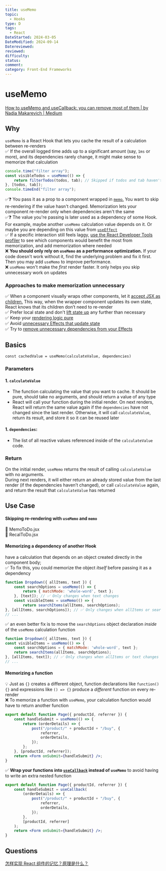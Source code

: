 ```yaml
---
title: useMemo
topic:
  - Hooks
type: D
tags:
  - React
DateStarted: 2024-03-05
DateModified: 2024-09-14
Datereviewed: 
reviewed: 
difficulty: 
status: 
comment: 
category: Front-End Frameworks
---
```


# useMemo

[How to useMemo and useCallback: you can remove most of them | by Nadia Makarevich | Medium](https://adevnadia.medium.com/how-to-usememo-and-usecallback-you-can-remove-most-of-them-b8ef01b2020d)

## Why

`useMemo` is a React Hook that lets you cache the result of a calculation between re-renders  
✅ If the overall logged time adds up to a significant amount (say, `1ms` or more), and its dependencies rarely change, it might make sense to memorize that calculation

```js
console.time("filter array");
const visibleTodos = useMemo(() => {
	return filterTodos(todos, tab); // Skipped if todos and tab haven't changed
}, [todos, tab]);
console.timeEnd("filter array");
```

✅❓ You pass it as a prop to a component wrapped in [`memo`.](https://react.dev/reference/react/memo) You want to skip re-rendering if the value hasn't changed. Memorization lets your component re-render only when dependencies aren't the same  
✅❓ The value you're passing is later used as a dependency of some Hook. For example, maybe another `useMemo` calculation value depends on it. Or maybe you are depending on this value from [`useEffect`](https://react.dev/reference/react/useEffect)  
✅ If a specific interaction still feels laggy, [use the React Developer Tools profiler](https://legacy.reactjs.org/blog/2018/09/10/introducing-the-react-profiler.html) to see which components would benefit the most from memorization, and add memorization where needed  
❌ **You should only rely on `useMemo` as a performance optimization.** If your code doesn't work without it, find the underlying problem and fix it first. Then you may add `useMemo` to improve performance.  
❌ `useMemo` won't make the _first_ render faster. It only helps you skip unnecessary work on updates

### Approaches to make memorization unnecessary

✅ When a component visually wraps other components, let it [accept JSX as children.](https://react.dev/learn/passing-props-to-a-component#passing-jsx-as-children) This way, when the wrapper component updates its own state, React knows that its children don’t need to re-render  
✅ Prefer local state and don't [lift state up](https://react.dev/learn/sharing-state-between-components) any further than necessary  
✅ Keep your [rendering logic pure](https://react.dev/learn/keeping-components-pure)  
✅ Avoid [unnecessary Effects that update state](https://react.dev/learn/you-might-not-need-an-effect)  
✅ Try to [remove unnecessary dependencies from your Effects](https://react.dev/learn/removing-effect-dependencies)

## Basics

`const cachedValue = useMemo(calculateValue, dependencies)`

### Parameters

#### 1. `calculateValue`

- The function calculating the value that you want to cache. It should be pure, should take no arguments, and should return a value of any type
- React will call your function during the initial render. On next renders, React will return the same value again if the `dependencies` have not changed since the last render. Otherwise, it will call `calculateValue`, return its result, and store it so it can be reused later

#### 1. `dependencies`:

- The list of all reactive values referenced inside of the `calculateValue` code.

### Return

On the initial render, `useMemo` returns the result of calling `calculateValue` with no arguments.  
During next renders, it will either return an already stored value from the last render (if the dependencies haven’t changed), or call `calculateValue` again, and return the result that `calculateValue` has returned

## Use Case

#### Skipping re-rendering with `useMemo` and `memo`

📌 MemoToDo.jsx  
📌 RecalToDo.jsx

#### Memorizing a dependency of another Hook

have a calculation that depends on an object created directly in the component body;  
✅ To fix this, you could memorize the object _itself_ before passing it as a dependency

```jsx
function Dropdown({ allItems, text }) {
	const searchOptions = useMemo(() => {
		return { matchMode: 'whole-word', text };
	}, [text]); // ✅ Only changes when text changes
	const visibleItems = useMemo(() => {
		return searchItems(allItems, searchOptions);
}, [allItems, searchOptions]); // ✅ Only changes when allItems or searchOptions changes
// ...
```

✅ an even better fix is to move the `searchOptions` object declaration _inside_ of the `useMemo` calculation function

```jsx
function Dropdown({ allItems, text }) {
const visibleItems = useMemo(() => {
	const searchOptions = { matchMode: 'whole-word', text };
	return searchItems(allItems, searchOptions);
}, [allItems, text]); // ✅ Only changes when allItems or text changes
// ...
```

#### Memorizing a function

💡 Just as `{}` creates a different object, function declarations like `function() {}` and expressions like `() => {}` produce a _different_ function on every re-render  
❌ To memorize a function with `useMemo`, your calculation function would have to return another function

```jsx
export default function Page({ productId, referrer }) {
	const handleSubmit = useMemo(() => {
		return (orderDetails) => {
			post("/product/" + productId + "/buy", {
				referrer,
				orderDetails,
			});
		};
	}, [productId, referrer]);
	return <Form onSubmit={handleSubmit} />;
}
```

✅ **Wrap your functions into [`useCallback`](https://react.dev/reference/react/useCallback) instead of `useMemo`** to avoid having to write an extra nested function

```jsx
export default function Page({ productId, referrer }) {
	const handleSubmit = useCallback(
		(orderDetails) => {
			post("/product/" + productId + "/buy", {
				referrer,
				orderDetails,
			});
		},
		[productId, referrer]
	);
	return <Form onSubmit={handleSubmit} />;
}
```

## Questions

[怎样实现 React 组件的记忆？原理是什么？](https://github.com/haizlin/fe-interview/issues/755)
